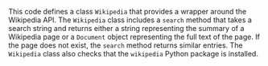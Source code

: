 This code defines a class `Wikipedia` that provides a wrapper around the Wikipedia API. The `Wikipedia` class includes a `search` method that takes a search string and returns either a string representing the summary of a Wikipedia page or a `Document` object representing the full text of the page. If the page does not exist, the `search` method returns similar entries. The `Wikipedia` class also checks that the `wikipedia` Python package is installed.

